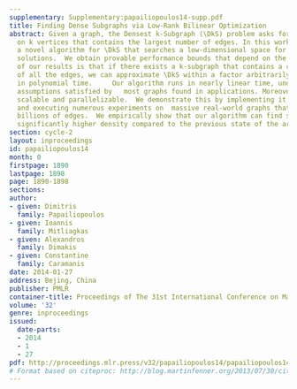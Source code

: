 ```yaml
---
supplementary: Supplementary:papailiopoulos14-supp.pdf
title: Finding Dense Subgraphs via Low-Rank Bilinear Optimization
abstract: Given a graph, the Densest k-Subgraph (\DkS) problem asks for the subgraph
  on k vertices that contains the largest number of edges. In this work, we develop
  a novel algorithm for \DkS that searches a low-dimensional space for provably good
  solutions.  We obtain provable performance bounds that depend on the graph spectrum.  One
  of our results is that if there exists a k-subgraph that contains a constant fraction
  of all the edges, we can approximate \DkS within a factor arbitrarily close to two
  in polynomial time.     Our algorithm runs in nearly linear time, under spectral
  assumptions satisfied by   most graphs found in applications. Moreover, it is highly
  scalable and parallelizable.  We demonstrate this by implementing it in MapReduce
  and executing numerous experiments on  massive real-world graphs that have up to
  billions of edges.  We empirically show that our algorithm can find subgraphs of
  significantly higher density compared to the previous state of the art.
section: cycle-2
layout: inproceedings
id: papailiopoulos14
month: 0
firstpage: 1890
lastpage: 1898
page: 1890-1898
sections: 
author:
- given: Dimitris
  family: Papailiopoulos
- given: Ioannis
  family: Mitliagkas
- given: Alexandros
  family: Dimakis
- given: Constantine
  family: Caramanis
date: 2014-01-27
address: Bejing, China
publisher: PMLR
container-title: Proceedings of The 31st International Conference on Machine Learning
volume: '32'
genre: inproceedings
issued:
  date-parts:
  - 2014
  - 1
  - 27
pdf: http://proceedings.mlr.press/v32/papailiopoulos14/papailiopoulos14.pdf
# Format based on citeproc: http://blog.martinfenner.org/2013/07/30/citeproc-yaml-for-bibliographies/
---
```


